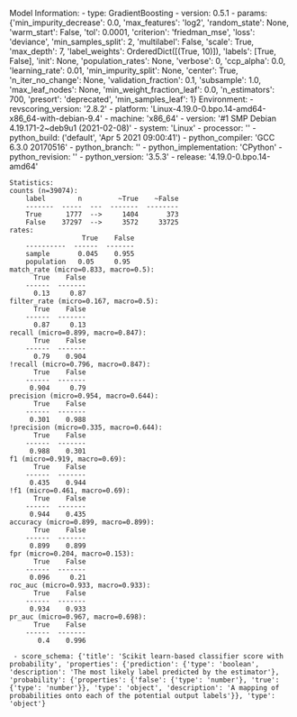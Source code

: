Model Information:
	 - type: GradientBoosting
	 - version: 0.5.1
	 - params: {'min_impurity_decrease': 0.0, 'max_features': 'log2', 'random_state': None, 'warm_start': False, 'tol': 0.0001, 'criterion': 'friedman_mse', 'loss': 'deviance', 'min_samples_split': 2, 'multilabel': False, 'scale': True, 'max_depth': 7, 'label_weights': OrderedDict([(True, 10)]), 'labels': [True, False], 'init': None, 'population_rates': None, 'verbose': 0, 'ccp_alpha': 0.0, 'learning_rate': 0.01, 'min_impurity_split': None, 'center': True, 'n_iter_no_change': None, 'validation_fraction': 0.1, 'subsample': 1.0, 'max_leaf_nodes': None, 'min_weight_fraction_leaf': 0.0, 'n_estimators': 700, 'presort': 'deprecated', 'min_samples_leaf': 1}
	Environment:
	 - revscoring_version: '2.8.2'
	 - platform: 'Linux-4.19.0-0.bpo.14-amd64-x86_64-with-debian-9.4'
	 - machine: 'x86_64'
	 - version: '#1 SMP Debian 4.19.171-2~deb9u1 (2021-02-08)'
	 - system: 'Linux'
	 - processor: ''
	 - python_build: ('default', 'Apr  5 2021 09:00:41')
	 - python_compiler: 'GCC 6.3.0 20170516'
	 - python_branch: ''
	 - python_implementation: 'CPython'
	 - python_revision: ''
	 - python_version: '3.5.3'
	 - release: '4.19.0-0.bpo.14-amd64'
	
	Statistics:
	counts (n=39074):
		label        n         ~True    ~False
		-------  -----  ---  -------  --------
		True      1777  -->     1404       373
		False    37297  -->     3572     33725
	rates:
		              True    False
		----------  ------  -------
		sample       0.045    0.955
		population   0.05     0.95
	match_rate (micro=0.833, macro=0.5):
		  True    False
		------  -------
		  0.13     0.87
	filter_rate (micro=0.167, macro=0.5):
		  True    False
		------  -------
		  0.87     0.13
	recall (micro=0.899, macro=0.847):
		  True    False
		------  -------
		  0.79    0.904
	!recall (micro=0.796, macro=0.847):
		  True    False
		------  -------
		 0.904     0.79
	precision (micro=0.954, macro=0.644):
		  True    False
		------  -------
		 0.301    0.988
	!precision (micro=0.335, macro=0.644):
		  True    False
		------  -------
		 0.988    0.301
	f1 (micro=0.919, macro=0.69):
		  True    False
		------  -------
		 0.435    0.944
	!f1 (micro=0.461, macro=0.69):
		  True    False
		------  -------
		 0.944    0.435
	accuracy (micro=0.899, macro=0.899):
		  True    False
		------  -------
		 0.899    0.899
	fpr (micro=0.204, macro=0.153):
		  True    False
		------  -------
		 0.096     0.21
	roc_auc (micro=0.933, macro=0.933):
		  True    False
		------  -------
		 0.934    0.933
	pr_auc (micro=0.967, macro=0.698):
		  True    False
		------  -------
		   0.4    0.996
	
	 - score_schema: {'title': 'Scikit learn-based classifier score with probability', 'properties': {'prediction': {'type': 'boolean', 'description': 'The most likely label predicted by the estimator'}, 'probability': {'properties': {'false': {'type': 'number'}, 'true': {'type': 'number'}}, 'type': 'object', 'description': 'A mapping of probabilities onto each of the potential output labels'}}, 'type': 'object'}

